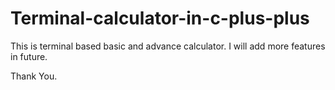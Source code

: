 # Terminal-calculator-in-c-plus-plus
This is terminal based basic and advance calculator.
I will add more features in future.


Thank You.
